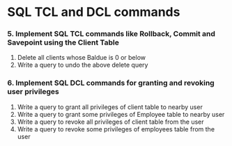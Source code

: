<h1>SQL TCL and DCL commands</h1>
<h3>5. Implement SQL TCL commands like Rollback, Commit and Savepoint using the Client Table</h3>
<p>
<ol>
  <li>Delete all clients whose Baldue is 0 or below</li>
  <li>Write a query to undo the above delete query</li>
</ol>
</p>

<h3>6. Implement SQL DCL commands for granting and revoking user privileges</h3>
<p>
<ol>
  <li>Write a query to grant all privileges of client table to nearby user</li>
  <li>Write a query to grant some privileges of Employee table to nearby user</li>
  <li>Write a query to revoke all privileges of client table from the user</li>
  <li>Write a query to revoke some privileges of employees table from the user</li>
</ol>  
<p>
